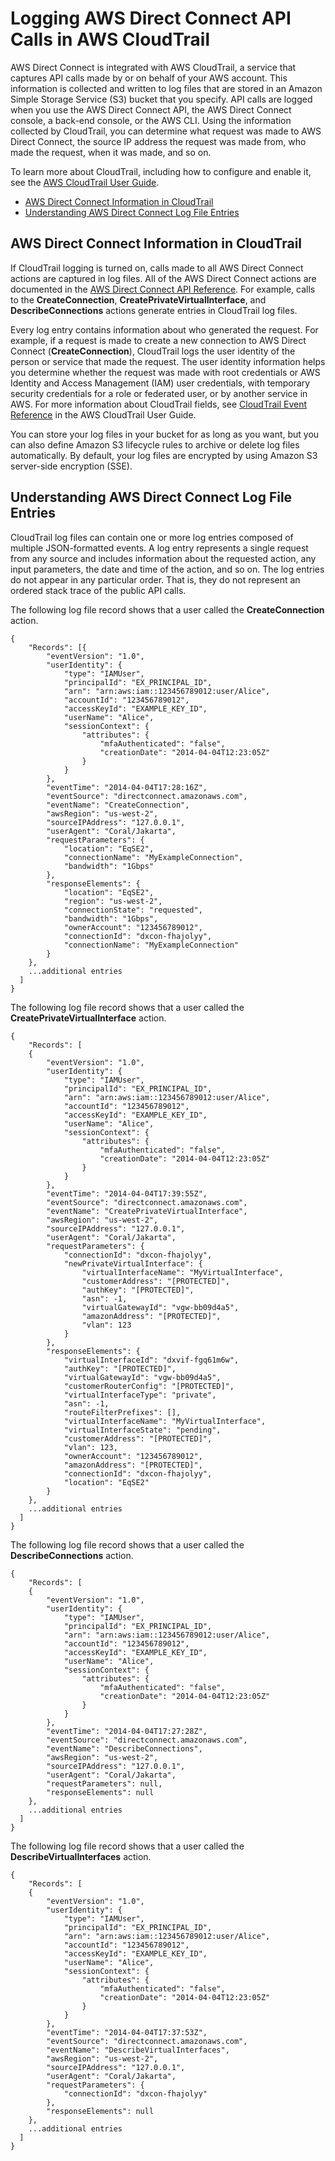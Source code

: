 # Logging AWS Direct Connect API Calls in AWS CloudTrail<a name="logging_dc_api_calls"></a>

AWS Direct Connect is integrated with AWS CloudTrail, a service that captures API calls made by or on behalf of your AWS account\. This information is collected and written to log files that are stored in an Amazon Simple Storage Service \(S3\) bucket that you specify\. API calls are logged when you use the AWS Direct Connect API, the AWS Direct Connect console, a back\-end console, or the AWS CLI\. Using the information collected by CloudTrail, you can determine what request was made to AWS Direct Connect, the source IP address the request was made from, who made the request, when it was made, and so on\. 

To learn more about CloudTrail, including how to configure and enable it, see the [AWS CloudTrail User Guide](http://docs.aws.amazon.com/awscloudtrail/latest/userguide/)\. 


+ [AWS Direct Connect Information in CloudTrail](#dc_info_in_ct)
+ [Understanding AWS Direct Connect Log File Entries](#understanding_dc_log_file_entries)

## AWS Direct Connect Information in CloudTrail<a name="dc_info_in_ct"></a>

If CloudTrail logging is turned on, calls made to all AWS Direct Connect actions are captured in log files\. All of the AWS Direct Connect actions are documented in the [AWS Direct Connect API Reference](http://docs.aws.amazon.com/directconnect/latest/APIReference/)\. For example, calls to the **CreateConnection**, **CreatePrivateVirtualInterface**, and **DescribeConnections** actions generate entries in CloudTrail log files\.

Every log entry contains information about who generated the request\. For example, if a request is made to create a new connection to AWS Direct Connect \(**CreateConnection**\), CloudTrail logs the user identity of the person or service that made the request\. The user identity information helps you determine whether the request was made with root credentials or AWS Identity and Access Management \(IAM\) user credentials, with temporary security credentials for a role or federated user, or by another service in AWS\. For more information about CloudTrail fields, see [CloudTrail Event Reference](http://docs.aws.amazon.com/awscloudtrail/latest/userguide/eventreference.html) in the AWS CloudTrail User Guide\. 

You can store your log files in your bucket for as long as you want, but you can also define Amazon S3 lifecycle rules to archive or delete log files automatically\. By default, your log files are encrypted by using Amazon S3 server\-side encryption \(SSE\)\. 

## Understanding AWS Direct Connect Log File Entries<a name="understanding_dc_log_file_entries"></a>

CloudTrail log files can contain one or more log entries composed of multiple JSON\-formatted events\. A log entry represents a single request from any source and includes information about the requested action, any input parameters, the date and time of the action, and so on\. The log entries do not appear in any particular order\. That is, they do not represent an ordered stack trace of the public API calls\. 

The following log file record shows that a user called the **CreateConnection** action\.

```
{
    "Records": [{
        "eventVersion": "1.0",
        "userIdentity": {
            "type": "IAMUser",
            "principalId": "EX_PRINCIPAL_ID",
            "arn": "arn:aws:iam::123456789012:user/Alice",
            "accountId": "123456789012",
            "accessKeyId": "EXAMPLE_KEY_ID",
            "userName": "Alice",
            "sessionContext": {
                "attributes": {
                    "mfaAuthenticated": "false",
                    "creationDate": "2014-04-04T12:23:05Z"
                }
            }
        },
        "eventTime": "2014-04-04T17:28:16Z",
        "eventSource": "directconnect.amazonaws.com",
        "eventName": "CreateConnection",
        "awsRegion": "us-west-2",
        "sourceIPAddress": "127.0.0.1",
        "userAgent": "Coral/Jakarta",
        "requestParameters": {
            "location": "EqSE2",
            "connectionName": "MyExampleConnection",
            "bandwidth": "1Gbps"
        },
        "responseElements": {
            "location": "EqSE2",
            "region": "us-west-2",
            "connectionState": "requested",
            "bandwidth": "1Gbps",
            "ownerAccount": "123456789012",
            "connectionId": "dxcon-fhajolyy",
            "connectionName": "MyExampleConnection"
        }
    },
    ...additional entries
  ]
}
```

The following log file record shows that a user called the **CreatePrivateVirtualInterface** action\.

```
{
    "Records": [
    {
        "eventVersion": "1.0",
        "userIdentity": {
            "type": "IAMUser",
            "principalId": "EX_PRINCIPAL_ID",
            "arn": "arn:aws:iam::123456789012:user/Alice",
            "accountId": "123456789012",
            "accessKeyId": "EXAMPLE_KEY_ID",
            "userName": "Alice",
            "sessionContext": {
                "attributes": {
                    "mfaAuthenticated": "false",
                    "creationDate": "2014-04-04T12:23:05Z"
                }
            }
        },
        "eventTime": "2014-04-04T17:39:55Z",
        "eventSource": "directconnect.amazonaws.com",
        "eventName": "CreatePrivateVirtualInterface",
        "awsRegion": "us-west-2",
        "sourceIPAddress": "127.0.0.1",
        "userAgent": "Coral/Jakarta",
        "requestParameters": {
            "connectionId": "dxcon-fhajolyy",
            "newPrivateVirtualInterface": {
                "virtualInterfaceName": "MyVirtualInterface",
                "customerAddress": "[PROTECTED]",
                "authKey": "[PROTECTED]",
                "asn": -1,
                "virtualGatewayId": "vgw-bb09d4a5",
                "amazonAddress": "[PROTECTED]",
                "vlan": 123
            }
        },
        "responseElements": {
            "virtualInterfaceId": "dxvif-fgq61m6w",
            "authKey": "[PROTECTED]",
            "virtualGatewayId": "vgw-bb09d4a5",
            "customerRouterConfig": "[PROTECTED]",
            "virtualInterfaceType": "private",
            "asn": -1,
            "routeFilterPrefixes": [],
            "virtualInterfaceName": "MyVirtualInterface",
            "virtualInterfaceState": "pending",
            "customerAddress": "[PROTECTED]",
            "vlan": 123,
            "ownerAccount": "123456789012",
            "amazonAddress": "[PROTECTED]",
            "connectionId": "dxcon-fhajolyy",
            "location": "EqSE2"
        }
    },
    ...additional entries
  ]
}
```

The following log file record shows that a user called the **DescribeConnections** action\.

```
{
    "Records": [
    {
        "eventVersion": "1.0",
        "userIdentity": {
            "type": "IAMUser",
            "principalId": "EX_PRINCIPAL_ID",
            "arn": "arn:aws:iam::123456789012:user/Alice",
            "accountId": "123456789012",
            "accessKeyId": "EXAMPLE_KEY_ID",
            "userName": "Alice",
            "sessionContext": {
                "attributes": {
                    "mfaAuthenticated": "false",
                    "creationDate": "2014-04-04T12:23:05Z"
                }
            }
        },
        "eventTime": "2014-04-04T17:27:28Z",
        "eventSource": "directconnect.amazonaws.com",
        "eventName": "DescribeConnections",
        "awsRegion": "us-west-2",
        "sourceIPAddress": "127.0.0.1",
        "userAgent": "Coral/Jakarta",
        "requestParameters": null,
        "responseElements": null
    },
    ...additional entries
  ]
}
```

The following log file record shows that a user called the **DescribeVirtualInterfaces** action\.

```
{
    "Records": [
    {
        "eventVersion": "1.0",
        "userIdentity": {
            "type": "IAMUser",
            "principalId": "EX_PRINCIPAL_ID",
            "arn": "arn:aws:iam::123456789012:user/Alice",
            "accountId": "123456789012",
            "accessKeyId": "EXAMPLE_KEY_ID",
            "userName": "Alice",
            "sessionContext": {
                "attributes": {
                    "mfaAuthenticated": "false",
                    "creationDate": "2014-04-04T12:23:05Z"
                }
            }
        },
        "eventTime": "2014-04-04T17:37:53Z",
        "eventSource": "directconnect.amazonaws.com",
        "eventName": "DescribeVirtualInterfaces",
        "awsRegion": "us-west-2",
        "sourceIPAddress": "127.0.0.1",
        "userAgent": "Coral/Jakarta",
        "requestParameters": {
            "connectionId": "dxcon-fhajolyy"
        },
        "responseElements": null
    },
    ...additional entries
  ]
}
```